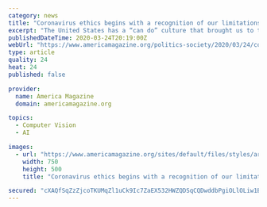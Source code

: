 ```yaml
---
category: news
title: "Coronavirus ethics begins with a recognition of our limitations"
excerpt: "The United States has a “can do” culture that brought us to the moon, but we can be impatient and expect things to happen instantly. The coronavirus brings us face to face with the reality that we have limitations. We have a limited number of hospital beds. Our health care personnel are limited, and our knowledge is limited. Our ability to ..."
publishedDateTime: 2020-03-24T20:19:00Z
webUrl: "https://www.americamagazine.org/politics-society/2020/03/24/coronavirus-ethics-begins-recognition-our-limitations"
type: article
quality: 24
heat: 24
published: false

provider:
  name: America Magazine
  domain: americamagazine.org

topics:
  - Computer Vision
  - AI

images:
  - url: "https://www.americamagazine.org/sites/default/files/styles/article_image_750_x_503_/public/main_image/AP20083272297427.jpg.png?itok=rPVjg6to"
    width: 750
    height: 500
    title: "Coronavirus ethics begins with a recognition of our limitations"

secured: "cXAQfSqZzZjcoTKUMqZl1uCk9Ic7ZaEX532HWZQDSqCQDwddbPgiOLlOLiw1BlJpgkEPufuqdd1nJx+fcCtJCMiOqCdBUswuSexiYeYiYKqHoljjW0XptgDccu+yeWgz5YDcGDZTNbSeZs6ud9w53yRhiOnRz4vKT3Y0Tl8bi++txFyhqepORgNwrSf7jV322o/ytcJ+KVlHKWkEfol8KRbVehs9L25JGP994+k1KQJYxP6r7yqzdK3Uk0pm/VOeAfaWj61m0rreFOCj31OEfhzcCqFFRdtOXX9T/OGg1DPhOJMyO73SbBQ7CClzRLP+JKMuhQCkjm1Rvda4dRkYM0I+MMwoq3o8XFYnt+8H4JpseVaW9TRGMntcxYrGCU+44gsInDWTgwR2gCYcv1XQ9L/Xb2tQvS36ZR0AeSWFJGvUfFntmZm19ARGOdBKlKaMtcFug8uBzDhU2TDUq2UtCbsB5//FvFSv6AYUYj0DQ8k=;UlSb+HOeFnL1E+J1YByGFg=="
---
```


